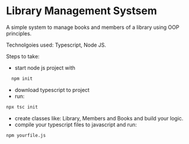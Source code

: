 # Library Management Systsem

A simple system to manage books and members of a library using OOP principles.

Technolgoies used: Typescript, Node JS.

Steps to take:

- start node js project with

```bash
  npm init
```

- download typescript to project
- run:

```bash
npx tsc init
```

- create classes like: Library, Members and Books and build your logic.
- compile your typescript files to javascript and run:

```bash
npm yourfile.js
```
